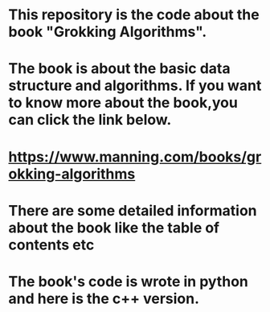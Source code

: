 # This repository is the code about the book "Grokking Algorithms".
# The book is about the basic data structure and algorithms. If you want to know more about the book,you can click the link below.
# https://www.manning.com/books/grokking-algorithms
# There are some detailed information about the book like the table of contents etc

# The book's code is wrote in python and here is the c++ version.
